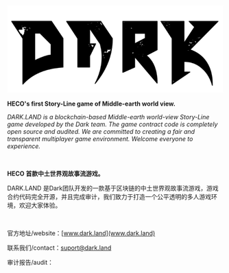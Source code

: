 <center><img src="logo.png"></center>

**HECO's first Story-Line game of Middle-earth world view.**

_DARK.LAND is a blockchain-based Middle-earth world-view Story-Line  game developed by the Dark team. The game contract code is completely open source and audited. We are committed to creating a fair and transparent multiplayer game environment. Welcome everyone to experience._

<br/>

**HECO 首款中土世界观故事流游戏。**

DARK.LAND 是Dark团队开发的一款基于区块链的中土世界观故事流游戏，游戏合约代码完全开源，并且完成审计，我们致力于打造一个公平透明的多人游戏环境，欢迎大家体验。

<br/>

官方地址/website：[www.dark.land](www.dark.land)

联系我们/contact：suport@dark.land

审计报告/audit：